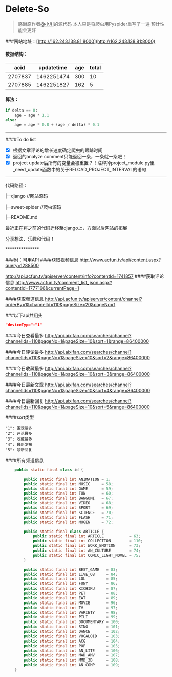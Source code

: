# Delete-So
> 感谢原作者[@小川](https://github.com/yuadsl3010/Delete-So)的源代码
> 本人只是将爬虫用Pyspider重写了一遍 预计性能会更好

###网站地址：[http://162.243.138.81:8000](http://162.243.138.81:8000)


#### 数据结构：
  acid     |  updatetime  |  age  |  total
  ----     |  ----------  |  ---  |  -----
  2707837  |  1462251474  |  300  |  10
  2707885  |  1462251827  |  162  |  5

#### 算法：
```python
if delta == 0:
	age = age * 1.1
else:
	age = age * 0.8 + (age / delta) * 0.1
```

***********
####To do list
- [x] 根据文章评论的增长速度确定爬虫的跟踪时间
- [x] 返回的analyze comment只能返回一条，一条就一条吧！
- [x] project update后所有的变量会被重置？！注释掉project_module.py里_need_update函数中的关于RELOAD_PROJECT_INTERVAL的语句

**********

<p>代码路径：</p>
<p>|--django //网站源码</p>
<p>|--sweet-spider //爬虫源码</p>
<p>|--README.md </p>
<p>最近正在将之前的代码迁移至django上，方面以后网站的拓展</p>
<p>分享想法、乐趣和代码！</p>
***************

###附：可用API
####获取视频信息
http://www.acfun.tv/api/content.aspx?query=1288500

http://api.acfun.tv/apiserver/content/info?contentId=1741857
####获取评论信息
http://www.acfun.tv/comment_list_json.aspx?contentId=1777166&currentPage=1

####获取频道信息
http://api.acfun.tv/apiserver/content/channel?orderBy=1&channelId=110&pageSize=20&pageNo=1

###以下api共用头
```json
"deviceType":"1"
```

####今日查看最多
http://api.aixifan.com/searches/channel?channelIds=110&pageNo=1&pageSize=10&sort=1&range=86400000

####今日评论最多
http://api.aixifan.com/searches/channel?channelIds=110&pageNo=1&pageSize=10&sort=2&range=86400000

####今日收藏最多
http://api.aixifan.com/searches/channel?channelIds=110&pageNo=1&pageSize=10&sort=3&range=86400000

####今日最新文章
http://api.aixifan.com/searches/channel?channelIds=110&pageNo=1&pageSize=10&sort=4&range=86400000

####今日最新回复
http://api.aixifan.com/searches/channel?channelIds=110&pageNo=1&pageSize=10&sort=5&range=86400000

####sort类型
```
"1": 围观最多
"2": 评论最多
"3": 收藏最多
"4": 最新发布
"5": 最新回复
```

####所有频道信息
```java
    public static final class id {

        public static final int ANIMATION = 1;
        public static final int MUSIC     = 58;
        public static final int GAME      = 59;
        public static final int FUN       = 60;
        public static final int BANGUMI   = 67;
        public static final int VIDEO     = 68;
        public static final int SPORT     = 69;
        public static final int SCIENCE   = 70;
        public static final int FLASH     = 71;
        public static final int MUGEN     = 72;

        public static final class ARTICLE {
            public static final int ARTICLE           = 63;
            public static final int COLLECTION        = 110;
            public static final int WORK_EMOTION      = 73;
            public static final int AN_CULTURE        = 74;
            public static final int COMIC_LIGHT_NOVEL = 75;
        }

        public static final int BEST_GAME   = 83;
        public static final int LIVE_OB     = 84;
        public static final int LOL         = 85;
        public static final int FUNY        = 86;
        public static final int KICHIKU     = 87;
        public static final int PET         = 88;
        public static final int EAT         = 89;
        public static final int MOVIE       = 96;
        public static final int TV          = 97;
        public static final int VARIETY     = 98;
        public static final int PILI        = 99;
        public static final int DOCUMENTARY = 100;
        public static final int SING        = 101;
        public static final int DANCE       = 102;
        public static final int VOCALOID    = 103;
        public static final int ACG         = 104;
        public static final int POP         = 105;
        public static final int AN_LITE     = 106;
        public static final int MAD_AMV     = 107;
        public static final int MMD_3D      = 108;
        public static final int AN_COMP     = 109;
    }
```
